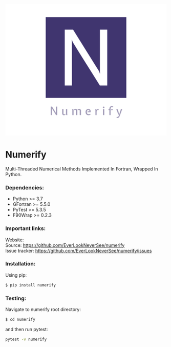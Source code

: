 ![](logo.png)

# Numerify
Multi-Threaded Numerical Methods Implemented In Fortran, Wrapped In Python.

### Dependencies:
* Python >= 3.7
* GFortran >= 5.5.0
* PyTest >= 5.3.5
* F90Wrap >= 0.2.3

### Important links:
Website:  
Source: https://github.com/EverLookNeverSee/numerify  
Issue tracker: https://github.com/EverLookNeverSee/numerify/issues

### Installation:
Using pip:
```bash
$ pip install numerify
```

### Testing:
Navigate to numerify root directory:
```bash
$ cd numerify
```
and then run pytest:
```bash
pytest -v numerify
```